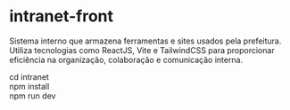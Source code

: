 # intranet-front

Sistema interno que armazena ferramentas e sites usados pela prefeitura. Utiliza tecnologias como ReactJS, Vite e TailwindCSS para proporcionar eficiência na organização, colaboração e comunicação interna.

 cd intranet <br />
  npm install <br />
  npm run dev


